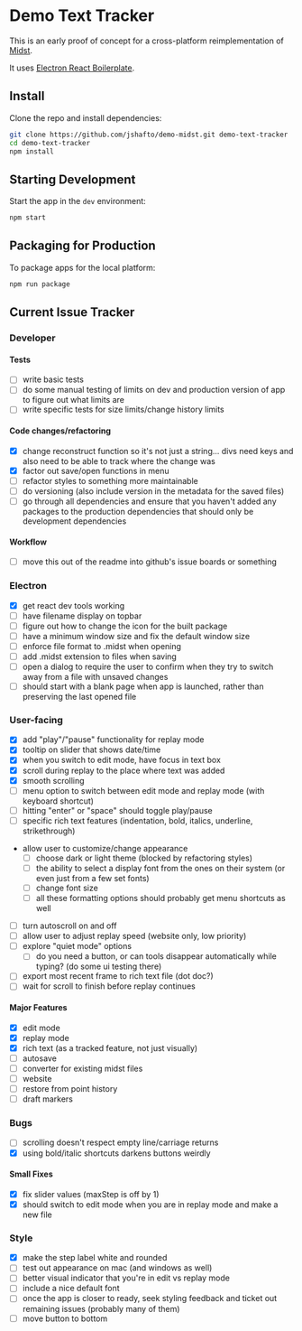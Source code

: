 # Demo Text Tracker

This is an early proof of concept for a cross-platform reimplementation of [Midst](https://midst.press).

It uses [Electron React Boilerplate](https://electron-react-boilerplate.js.org/).

## Install

Clone the repo and install dependencies:

```bash
git clone https://github.com/jshafto/demo-midst.git demo-text-tracker
cd demo-text-tracker
npm install
```

## Starting Development

Start the app in the `dev` environment:

```bash
npm start
```

## Packaging for Production

To package apps for the local platform:

```bash
npm run package
```

## Current Issue Tracker

### Developer

#### Tests

- [ ] write basic tests
- [ ] do some manual testing of limits on dev and production version of app to figure out what limits are
- [ ] write specific tests for size limits/change history limits

#### Code changes/refactoring

- [x] change reconstruct function so it's not just a string... divs need keys and also need to be able to track where the change was
- [x] factor out save/open functions in menu
- [ ] refactor styles to something more maintainable
- [ ] do versioning (also include version in the metadata for the saved files)
- [ ] go through all dependencies and ensure that you haven't added any packages to the production dependencies that should only be development dependencies

#### Workflow

- [ ] move this out of the readme into github's issue boards or something

### Electron

- [x] get react dev tools working
- [ ] have filename display on topbar
- [ ] figure out how to change the icon for the built package
- [ ] have a minimum window size and fix the default window size
- [ ] enforce file format to .midst when opening
- [ ] add .midst extension to files when saving
- [ ] open a dialog to require the user to confirm when they try to switch away from a file with unsaved changes
- [ ] should start with a blank page when app is launched, rather than preserving the last opened file

### User-facing

- [x] add "play"/"pause" functionality for replay mode
- [x] tooltip on slider that shows date/time
- [x] when you switch to edit mode, have focus in text box
- [x] scroll during replay to the place where text was added
- [x] smooth scrolling
- [ ] menu option to switch between edit mode and replay mode (with keyboard shortcut)
- [ ] hitting "enter" or "space" should toggle play/pause
- [ ] specific rich text features (indentation, bold, italics, underline, strikethrough)
- allow user to customize/change appearance
  - [ ] choose dark or light theme (blocked by refactoring styles)
  - [ ] the ability to select a display font from the ones on their system (or even just from a few set fonts)
  - [ ] change font size
  - [ ] all these formatting options should probably get menu shortcuts as well
- [ ] turn autoscroll on and off
- [ ] allow user to adjust replay speed (website only, low priority)
- [ ] explore "quiet mode" options
  - [ ] do you need a button, or can tools disappear automatically while typing? (do some ui testing there)
- [ ] export most recent frame to rich text file (dot doc?)
- [ ] wait for scroll to finish before replay continues

#### Major Features

- [x] edit mode
- [x] replay mode
- [x] rich text (as a tracked feature, not just visually)
- [ ] autosave
- [ ] converter for existing midst files
- [ ] website
- [ ] restore from point history
- [ ] draft markers

### Bugs

- [ ] scrolling doesn't respect empty line/carriage returns
- [x] using bold/italic shortcuts darkens buttons weirdly

#### Small Fixes

- [x] fix slider values (maxStep is off by 1)
- [x] should switch to edit mode when you are in replay mode and make a new file

### Style

- [x] make the step label white and rounded
- [ ] test out appearance on mac (and windows as well)
- [ ] better visual indicator that you're in edit vs replay mode
- [ ] include a nice default font
- [ ] once the app is closer to ready, seek styling feedback and ticket out remaining issues (probably many of them)
- [ ] move button to bottom
